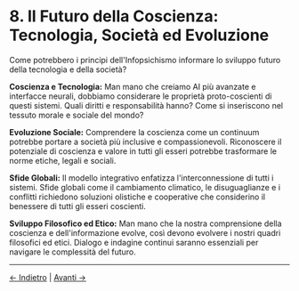 # 8. Il Futuro della Coscienza: Tecnologia, Società ed Evoluzione

Come potrebbero i principi dell'Infopsichismo informare lo sviluppo futuro della tecnologia e della società?

**Coscienza e Tecnologia:**
Man mano che creiamo AI più avanzate e interfacce neurali, dobbiamo considerare le proprietà proto-coscienti di questi sistemi. Quali diritti e responsabilità hanno? Come si inseriscono nel tessuto morale e sociale del mondo?

**Evoluzione Sociale:**
Comprendere la coscienza come un continuum potrebbe portare a società più inclusive e compassionevoli. Riconoscere il potenziale di coscienza e valore in tutti gli esseri potrebbe trasformare le norme etiche, legali e sociali.

**Sfide Globali:**
Il modello integrativo enfatizza l'interconnessione di tutti i sistemi. Sfide globali come il cambiamento climatico, le disuguaglianze e i conflitti richiedono soluzioni olistiche e cooperative che considerino il benessere di tutti gli esseri coscienti.

**Sviluppo Filosofico ed Etico:**
Man mano che la nostra comprensione della coscienza e dell'informazione evolve, così devono evolvere i nostri quadri filosofici ed etici. Dialogo e indagine continui saranno essenziali per navigare le complessità del futuro.

---
<div class="navigation-links">
<a href="07_Prospettive_e_Implicazioni_Etiche.md" class="nav-link prev-link">← Indietro</a> | <a href="09_Domande_Aperte_e_Direzioni_di_Ricerca_Futura.md" class="nav-link next-link">Avanti →</a>
</div>

